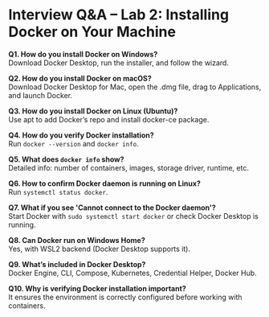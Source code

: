 # Interview Q&A – Lab 2: Installing Docker on Your Machine

**Q1. How do you install Docker on Windows?**  
Download Docker Desktop, run the installer, and follow the wizard.

**Q2. How do you install Docker on macOS?**  
Download Docker Desktop for Mac, open the .dmg file, drag to Applications, and launch Docker.

**Q3. How do you install Docker on Linux (Ubuntu)?**  
Use apt to add Docker’s repo and install docker-ce package.

**Q4. How do you verify Docker installation?**  
Run `docker --version` and `docker info`.

**Q5. What does `docker info` show?**  
Detailed info: number of containers, images, storage driver, runtime, etc.

**Q6. How to confirm Docker daemon is running on Linux?**  
Run `systemctl status docker`.

**Q7. What if you see 'Cannot connect to the Docker daemon'?**  
Start Docker with `sudo systemctl start docker` or check Docker Desktop is running.

**Q8. Can Docker run on Windows Home?**  
Yes, with WSL2 backend (Docker Desktop supports it).

**Q9. What’s included in Docker Desktop?**  
Docker Engine, CLI, Compose, Kubernetes, Credential Helper, Docker Hub.

**Q10. Why is verifying Docker installation important?**  
It ensures the environment is correctly configured before working with containers.
